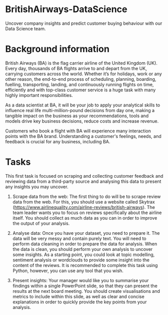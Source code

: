 # BritishAirways-DataScience
Uncover company insights and predict customer buying behaviour with our Data Science team.

# Background information
British Airways (BA) is the flag carrier airline of the United Kingdom (UK). Every day, thousands of BA flights arrive to and depart from the UK, carrying customers across the world. Whether it’s for holidays, work or any other reason, the end-to-end process of scheduling, planning, boarding, fuelling, transporting, landing, and continuously running flights on time, efficiently and with top-class customer service is a huge task with many highly important responsibilities.

As a data scientist at BA, it will be your job to apply your analytical skills to influence real life multi-million-pound decisions from day one, making a tangible impact on the business as your recommendations, tools and models drive key business decisions, reduce costs and increase revenue.

Customers who book a flight with BA will experience many interaction points with the BA brand. Understanding a customer's feelings, needs, and feedback is crucial for any business, including BA.

# Tasks
This first task is focused on scraping and collecting customer feedback and reviewing data from a third-party source and analysing this data to present any insights you may uncover.
1. Scrape data from the web: The first thing to do will be to scrape review data from the web. For this, you should use a website called Skytrax (https://www.airlinequality.com/airline-reviews/british-airways). The team leader wants you to focus on reviews specifically about the airline itself. You should collect as much data as you can in order to improve the output of your analysis.
   
2. Analyse data: Once you have your dataset, you need to prepare it. The data will be very messy and contain purely text. You will need to perform data cleaning in order to prepare the data for analysis. When the data is clean, you should perform your own analysis to uncover some insights. As a starting point, you could look at topic modelling, sentiment analysis or wordclouds to provide some insight into the content of the reviews. It is recommended to complete this task using Python, however, you can use any tool that you wish.
   
3. Present insights: Your manager would like you to summarise your findings within a single PowerPoint slide, so that they can present the results at the next board meeting. You should create visualisations and metrics to include within this slide, as well as clear and concise explanations in order to quickly provide the key points from your analysis.
